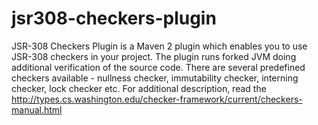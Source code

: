 jsr308-checkers-plugin
======================

JSR-308 Checkers Plugin is a Maven 2 plugin which enables you to use JSR-308 checkers in your project. The plugin runs 
forked JVM doing additional verification of the source code. There are several predefined checkers available - nullness
checker, immutability checker, interning checker, lock checker etc. For additional description, read the 
http://types.cs.washington.edu/checker-framework/current/checkers-manual.html